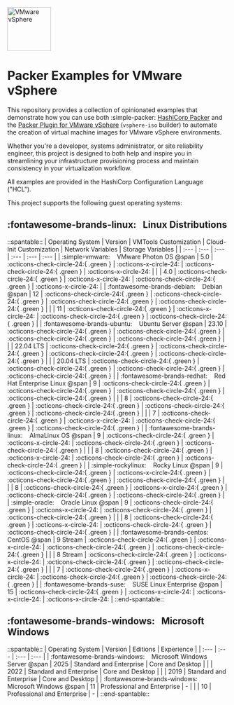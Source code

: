 <!-- markdownlint-disable first-line-h1 no-inline-html -->

<img src="assets/images/icon-color.svg" alt="VMware vSphere" width="100">

# Packer Examples for VMware vSphere

This repository provides a collection of opinionated examples that demonstrate how you can use both :simple-packer: [HashiCorp Packer][packer] and the [Packer Plugin for VMware vSphere][packer-plugin-vsphere] (`vsphere-iso` builder) to automate the creation of virtual machine images for VMware vSphere environments.

Whether you're a developer, systems administrator, or site reliability engineer, this project is designed to both help and inspire you in streamlining your infrastructure provisioning process and maintain consistency in your virtualization workflow.

All examples are provided in the HashiCorp Configuration Language ("HCL").

This project supports the following guest operating systems:

## :fontawesome-brands-linux: &nbsp; Linux Distributions

::spantable::
| Operating System                                                        | Version   | VMTools Customization                | Cloud-Init Customization             | Network Variables                    | Storage Variables                    |
| :---                                                                    | :---      | :---                                 | :---                                 | :---                                 | :---                                 |
| :simple-vmware: &nbsp;&nbsp; VMware Photon OS @span                     | 5.0       | :octicons-check-circle-24:{ .green } | :octicons-x-circle-24:               | :octicons-check-circle-24:{ .green } | :octicons-x-circle-24:               |
|                                                                         | 4.0       | :octicons-check-circle-24:{ .green } | :octicons-x-circle-24:               | :octicons-check-circle-24:{ .green } | :octicons-x-circle-24:               |
| :fontawesome-brands-debian: &nbsp;&nbsp; Debian @span                   | 12        | :octicons-check-circle-24:{ .green } | :octicons-check-circle-24:{ .green } | :octicons-check-circle-24:{ .green } | :octicons-check-circle-24:{ .green } |
|                                                                         | 11        | :octicons-check-circle-24:{ .green } | :octicons-x-circle-24:               | :octicons-check-circle-24:{ .green } | :octicons-check-circle-24:{ .green } |
| :fontawesome-brands-ubuntu: &nbsp;&nbsp; Ubuntu Server @span            | 23.10     | :octicons-check-circle-24:{ .green } | :octicons-check-circle-24:{ .green } | :octicons-check-circle-24:{ .green } | :octicons-check-circle-24:{ .green } |
|                                                                         | 22.04 LTS | :octicons-check-circle-24:{ .green } | :octicons-check-circle-24:{ .green } | :octicons-check-circle-24:{ .green } | :octicons-check-circle-24:{ .green } |
|                                                                         | 20.04 LTS | :octicons-check-circle-24:{ .green } | :octicons-check-circle-24:{ .green } | :octicons-check-circle-24:{ .green } | :octicons-check-circle-24:{ .green } |
| :fontawesome-brands-redhat: &nbsp;&nbsp; Red Hat Enterprise Linux @span | 9         | :octicons-check-circle-24:{ .green } | :octicons-check-circle-24:{ .green } | :octicons-check-circle-24:{ .green } | :octicons-check-circle-24:{ .green } |
|                                                                         | 8         | :octicons-check-circle-24:{ .green } | :octicons-check-circle-24:{ .green } | :octicons-check-circle-24:{ .green } | :octicons-check-circle-24:{ .green } |
|                                                                         | 7         | :octicons-check-circle-24:{ .green } | :octicons-x-circle-24:               | :octicons-check-circle-24:{ .green } | :octicons-check-circle-24:{ .green } |
| :fontawesome-brands-linux: &nbsp;&nbsp; AlmaLinux OS @span              | 9         | :octicons-check-circle-24:{ .green } | :octicons-x-circle-24:               | :octicons-check-circle-24:{ .green } | :octicons-check-circle-24:{ .green } |
|                                                                         | 8         | :octicons-check-circle-24:{ .green } | :octicons-x-circle-24:               | :octicons-check-circle-24:{ .green } | :octicons-check-circle-24:{ .green } |
| :simple-rockylinux: &nbsp;&nbsp; Rocky Linux @span                      | 9         | :octicons-check-circle-24:{ .green } | :octicons-x-circle-24:{ .green }               | :octicons-check-circle-24:{ .green } | :octicons-check-circle-24:{ .green } |
|                                                                         | 8         | :octicons-check-circle-24:{ .green } | :octicons-x-circle-24:{ .green }               | :octicons-check-circle-24:{ .green } | :octicons-check-circle-24:{ .green } |
| :simple-oracle: &nbsp;&nbsp; Oracle Linux @span                         | 9         | :octicons-check-circle-24:{ .green } | :octicons-x-circle-24:               | :octicons-check-circle-24:{ .green } | :octicons-check-circle-24:{ .green } |
|                                                                         | 8         | :octicons-check-circle-24:{ .green } | :octicons-x-circle-24:               | :octicons-check-circle-24:{ .green } | :octicons-check-circle-24:{ .green } |
| :fontawesome-brands-centos: &nbsp;&nbsp; CentOS @span                   | 9 Stream  | :octicons-check-circle-24:{ .green } | :octicons-x-circle-24:               | :octicons-check-circle-24:{ .green } | :octicons-check-circle-24:{ .green } |
|                                                                         | 8 Stream  | :octicons-check-circle-24:{ .green } | :octicons-x-circle-24:               | :octicons-check-circle-24:{ .green } | :octicons-check-circle-24:{ .green } |
|                                                                         | 7         | :octicons-check-circle-24:{ .green } | :octicons-x-circle-24:               | :octicons-check-circle-24:{ .green } | :octicons-check-circle-24:{ .green } |
| :fontawesome-brands-suse: &nbsp;&nbsp; SUSE Linux Enterprise @span      | 15        | :octicons-check-circle-24:{ .green } | :octicons-x-circle-24:               | :octicons-x-circle-24:               | :octicons-x-circle-24:               |
::end-spantable::

## :fontawesome-brands-windows: &nbsp; Microsoft Windows

::spantable::
| Operating System                                                         | Version | Editions                    | Experience       |
| :---                                                                     | :---    | :---                        | :---             |
| :fontawesome-brands-windows: &nbsp;&nbsp; Microsoft Windows Server @span | 2025    | Standard and Enterprise     | Core and Desktop |
|                                                                          | 2022    | Standard and Enterprise     | Core and Desktop |
|                                                                          | 2019    | Standard and Enterprise     | Core and Desktop |
| :fontawesome-brands-windows: &nbsp;&nbsp; Microsoft Windows @span        | 11      | Professional and Enterprise | -                |
|                                                                          | 10      | Professional and Enterprise | -                |
::end-spantable::

[//]: Links
[packer]: https://www.packer.io
[packer-plugin-vsphere]: https://developer.hashicorp.com/packer/plugins/builders/vsphere/vsphere-iso
